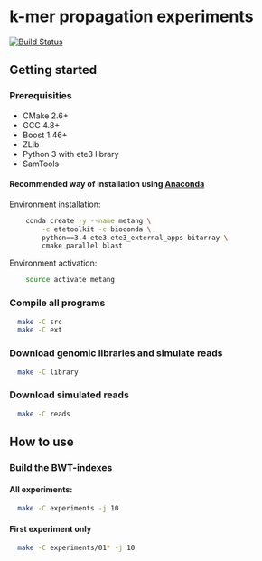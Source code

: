 # k-mer propagation experiments

[![Build Status](https://travis-ci.com/karel-brinda/ProPhyle.svg?token=LzzDiQkWWqF4hBjZahmQ&branch=master)](https://travis-ci.com/karel-brinda/ProPhyle)

## Getting started

### Prerequisities

* CMake 2.6+
* GCC 4.8+
* Boost 1.46+ 
* ZLib
* Python 3 with ete3 library
* SamTools

#### Recommended way of installation using [Anaconda](https://www.continuum.io/downloads)

Environment installation:

```bash
	conda create -y --name metang \
		-c etetoolkit -c bioconda \
		python==3.4 ete3 ete3_external_apps bitarray \
		cmake parallel blast
```

Environment activation:

```bash
	source activate metang
```

### Compile all programs

```bash
  make -C src
  make -C ext
```

### Download genomic libraries and simulate reads
```bash
  make -C library
```

### Download simulated reads
```bash
  make -C reads
```

## How to use

### Build the BWT-indexes

#### All experiments:

```bash
  make -C experiments -j 10
```

#### First experiment only

```bash
  make -C experiments/01* -j 10
```
